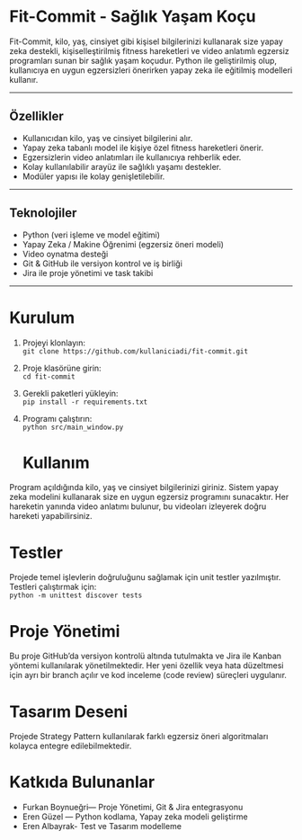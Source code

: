 # Fit-Commit - Sağlık Yaşam Koçu

Fit-Commit, kilo, yaş, cinsiyet gibi kişisel bilgilerinizi kullanarak size yapay zeka destekli, kişiselleştirilmiş fitness hareketleri ve video anlatımlı egzersiz programları sunan bir sağlık yaşam koçudur. Python ile geliştirilmiş olup, kullanıcıya en uygun egzersizleri önerirken yapay zeka ile eğitilmiş modelleri kullanır.

---

## Özellikler

- Kullanıcıdan kilo, yaş ve cinsiyet bilgilerini alır.
- Yapay zeka tabanlı model ile kişiye özel fitness hareketleri önerir.
- Egzersizlerin video anlatımları ile kullanıcıya rehberlik eder.
- Kolay kullanılabilir arayüz ile sağlıklı yaşamı destekler.
- Modüler yapısı ile kolay genişletilebilir.

---

## Teknolojiler

- Python (veri işleme ve model eğitimi)
- Yapay Zeka / Makine Öğrenimi (egzersiz öneri modeli)
- Video oynatma desteği
- Git & GitHub ile versiyon kontrol ve iş birliği
- Jira ile proje yönetimi ve task takibi

---

# Kurulum
1. Projeyi klonlayın:  
   `git clone https://github.com/kullaniciadi/fit-commit.git`
2. Proje klasörüne girin:  
   `cd fit-commit`
3. Gerekli paketleri yükleyin:  
   `pip install -r requirements.txt`
4. Programı çalıştırın:  
   `python src/main_window.py`

   # Kullanım
Program açıldığında kilo, yaş ve cinsiyet bilgilerinizi giriniz. Sistem yapay zeka modelini kullanarak size en uygun egzersiz programını sunacaktır. Her hareketin yanında video anlatımı bulunur, bu videoları izleyerek doğru hareketi yapabilirsiniz.

# Testler
Projede temel işlevlerin doğruluğunu sağlamak için unit testler yazılmıştır.  
Testleri çalıştırmak için:  
`python -m unittest discover tests`

# Proje Yönetimi
Bu proje GitHub’da versiyon kontrolü altında tutulmakta ve Jira ile Kanban yöntemi kullanılarak yönetilmektedir. Her yeni özellik veya hata düzeltmesi için ayrı bir branch açılır ve kod inceleme (code review) süreçleri uygulanır.

# Tasarım Deseni
Projede Strategy Pattern kullanılarak farklı egzersiz öneri algoritmaları kolayca entegre edilebilmektedir.

# Katkıda Bulunanlar
- Furkan Boynueğri— Proje Yönetimi, Git & Jira entegrasyonu  
- Eren Güzel — Python kodlama, Yapay zeka modeli geliştirme
- Eren Albayrak- Test ve Tasarım modelleme
